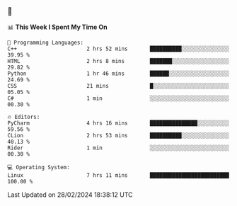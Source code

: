 ### 👋

<!--START_SECTION:waka-->
📊 **This Week I Spent My Time On** 

```text
💬 Programming Languages: 
C++                      2 hrs 52 mins       ██████████░░░░░░░░░░░░░░░   39.95 % 
HTML                     2 hrs 8 mins        ███████░░░░░░░░░░░░░░░░░░   29.82 % 
Python                   1 hr 46 mins        ██████░░░░░░░░░░░░░░░░░░░   24.69 % 
CSS                      21 mins             █░░░░░░░░░░░░░░░░░░░░░░░░   05.05 % 
C#                       1 min               ░░░░░░░░░░░░░░░░░░░░░░░░░   00.30 % 

🔥 Editors: 
PyCharm                  4 hrs 16 mins       ███████████████░░░░░░░░░░   59.56 % 
CLion                    2 hrs 53 mins       ██████████░░░░░░░░░░░░░░░   40.13 % 
Rider                    1 min               ░░░░░░░░░░░░░░░░░░░░░░░░░   00.30 % 

💻 Operating System: 
Linux                    7 hrs 11 mins       █████████████████████████   100.00 % 
```


 Last Updated on 28/02/2024 18:38:12 UTC
<!--END_SECTION:waka-->
